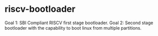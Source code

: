 # riscv-bootloader
Goal 1: SBI Compliant RISCV first stage bootloader.
Goal 2: Second stage bootloader with the capability to boot linux from multiple partitions.